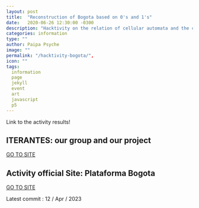 ```yaml
---
layout: post
title:  "Reconstruction of Bogota based on 0's and 1's"
date:   2020-06-26 12:30:00 -0300
description: "Hacktivity on the relation of cellular automata and the city"
categories: information
type: ""
author: Paipa Psyche
image: ""
permalink: "/hacktivity-bogota/",
icon: ""
tags:
  information
  page
  jekyll
  event
  art
  javascript
  p5
---
```

Link to the activity results!



## ITERANTES: our group and our project
<a href="https://paipapsyche.github.io/pages/HactivityAutomata/reconstruccion-de-bogota-0-1.html" class="link-sketch">
<span >
GO TO SITE
</span>
</a>

## Activity official Site: Plataforma Bogota
<a href="https://plataformabogota.gov.co/noticias/logica-y-automatas-celulares-socializacion-de-resultados" class="link-sketch">
<span >
GO TO SITE
</span>
</a>




Latest commit : 12  / Apr / 2023

